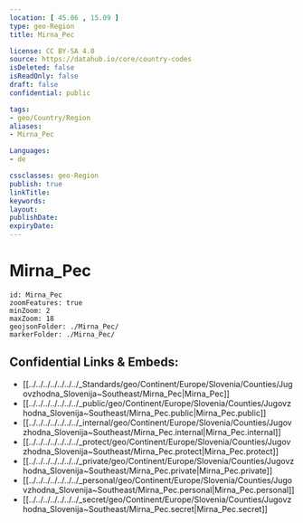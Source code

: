 ```yaml
---
location: [ 45.86 , 15.09 ] 
type: geo-Region
title: Mirna_Pec

license: CC BY-SA 4.0
source: https://datahub.io/core/country-codes
isDeleted: false
isReadOnly: false
draft: false
confidential: public

tags:
- geo/Country/Region
aliases:
- Mirna_Pec

Languages:
- de

cssclasses: geo-Region
publish: true
linkTitle: 
keywords: 
layout: 
publishDate: 
expiryDate: 
---
```


# Mirna_Pec

```leaflet
id: Mirna_Pec
zoomFeatures: true 
minZoom: 2 
maxZoom: 18
geojsonFolder: ./Mirna_Pec/
markerFolder: ./Mirna_Pec/
```


## Confidential Links & Embeds: 
- [[../../../../../../../_Standards/geo/Continent/Europe/Slovenia/Counties/Jugovzhodna_Slovenija~Southeast/Mirna_Pec|Mirna_Pec]] 
- [[../../../../../../../_public/geo/Continent/Europe/Slovenia/Counties/Jugovzhodna_Slovenija~Southeast/Mirna_Pec.public|Mirna_Pec.public]] 
- [[../../../../../../../_internal/geo/Continent/Europe/Slovenia/Counties/Jugovzhodna_Slovenija~Southeast/Mirna_Pec.internal|Mirna_Pec.internal]] 
- [[../../../../../../../_protect/geo/Continent/Europe/Slovenia/Counties/Jugovzhodna_Slovenija~Southeast/Mirna_Pec.protect|Mirna_Pec.protect]] 
- [[../../../../../../../_private/geo/Continent/Europe/Slovenia/Counties/Jugovzhodna_Slovenija~Southeast/Mirna_Pec.private|Mirna_Pec.private]] 
- [[../../../../../../../_personal/geo/Continent/Europe/Slovenia/Counties/Jugovzhodna_Slovenija~Southeast/Mirna_Pec.personal|Mirna_Pec.personal]] 
- [[../../../../../../../_secret/geo/Continent/Europe/Slovenia/Counties/Jugovzhodna_Slovenija~Southeast/Mirna_Pec.secret|Mirna_Pec.secret]] 

